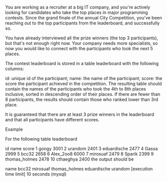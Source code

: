 You are working as a recruiter at a big IT company, and you're actively looking for candidates who take the top places in major programming contests. Since the grand finale of the annual City Competition, you've been reaching out to the top participants from the leaderboard, and successfully so.

You have already interviewed all the prize winners (the top 3 participants), but that's not enough right now. Your company needs more specialists, so now you would like to connect with the participants who took the next 5 places.

The contest leaderboard is stored in a table leaderboard with the following columns:

id: unique id of the participant;
name: the name of the participant;
score: the score the participant achieved in the competition.
The resulting table should contain the names of the participants who took the 4th to 8th places inclusive, sorted in descending order of their places. If there are fewer than 8 participants, the results should contain those who ranked lower than 3rd place.

It is guaranteed that there are at least 3 prize winners in the leaderboard and that all participants have different scores.

Example

For the following table leaderboard

id	name	score
1	gongy	3001
2	urandom	2401
3	eduardische	2477
4	Gassa	2999
5	bcc32	2658
6	Alex_2oo8	6000
7	mirosuaf	2479
8	Sparik	2399
9	thomas_holmes	2478
10	cthaeghya	2400
the output should be

name
bcc32
mirosuaf
thomas_holmes
eduardische
urandom
[execution time limit] 10 seconds (mysql)
